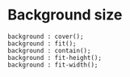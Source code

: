 # Background size

~~~~
background : cover();
background : fit();
background : contain();
background : fit-height();
background : fit-width();
~~~~
